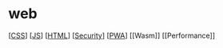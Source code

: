 # web

[[CSS]]
[[JS]]
[[HTML]]
[[Security]]
[[PWA]]
[[Wasm]]
[[Performance]]


[//begin]: # "Autogenerated link references for markdown compatibility"
[css]: css.md "CSS"
[js]: js.md "Javascript"
[html]: html.md "HTML"
[security]: security.md "Web security"
[pwa]: pwa.md "pwa"
[//end]: # "Autogenerated link references"
